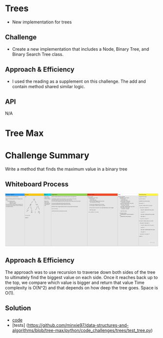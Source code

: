 # Trees
* New implementation for trees

## Challenge
* Create a new implementation that includes a Node, Binary Tree, and Binary Search Tree class. 

## Approach & Efficiency
* I used the reading as a supplement on this challenge. The add and contain method shared similar logic.

## API
N/A

# Tree Max
# Challenge Summary
Write a method that finds the maximum value in a binary tree

## Whiteboard Process
![Tree Max Whiteboard](https://github.com/minxie97/data-structures-and-algorithms/blob/tree-max/python/code_challenges/trees/tree_max.jpg)

## Approach & Efficiency
The approach was to use recursion to traverse down both sides of the tree to ultimately find the biggest value on each side. Once it reaches back up to the top, we compare which value is bigger and return that value
Time complexity is O(N^2) and that depends on how deep the tree goes. Space is O(1).

## Solution
* [code](https://github.com/minxie97/data-structures-and-algorithms/blob/tree-max/python/code_challenges/trees/binary_tree.py)
* [tests] (https://github.com/minxie97/data-structures-and-algorithms/blob/tree-max/python/code_challenges/trees/test_tree.py)
